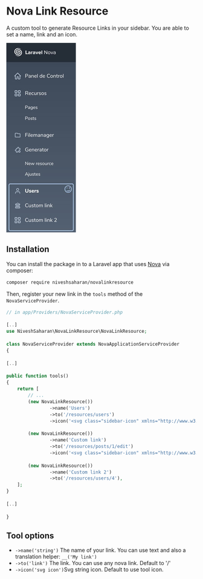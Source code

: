 # Nova Link Resource

A custom tool to generate Resource Links in your sidebar. You are able to set a name, link and an icon.

![preview](thumbnail.jpg)

## Installation

You can install the package in to a Laravel app that uses [Nova](https://nova.laravel.com) via composer:


```bash
composer require niveshsaharan/novalinkresource
```

Then, register your new link in the `tools` method of the `NovaServiceProvider`.

```php
// in app/Providers/NovaServiceProvider.php

[..]
use NiveshSaharan\NovaLinkResource\NovaLinkResource;

class NovaServiceProvider extends NovaApplicationServiceProvider
{

[..]

public function tools()
{
    return [
        // ...
        (new NovaLinkResource())
                ->name('Users')
                ->to('/resources/users')
                ->icon('<svg class="sidebar-icon" xmlns="http://www.w3.org/2000/svg"  viewBox="0 0 24 24" width="24" height="24"><path fill="var(--sidebar-icon)" d="M12 12a5 5 0 1 1 0-10 5 5 0 0 1 0 10zm0-2a3 3 0 1 0 0-6 3 3 0 0 0 0 6zm9 11a1 1 0 0 1-2 0v-2a3 3 0 0 0-3-3H8a3 3 0 0 0-3 3v2a1 1 0 0 1-2 0v-2a5 5 0 0 1 5-5h8a5 5 0 0 1 5 5v2z"/></svg>'),

        (new NovaLinkResource())
                ->name('Custom link')
                ->to('/resources/posts/1/edit')
                ->icon('<svg class="sidebar-icon" xmlns="http://www.w3.org/2000/svg" viewBox="0 0 24 24" width="24" height="24"><path fill="var(--sidebar-icon)" d="M19 10v6a2 2 0 0 1 2 2v2a2 2 0 0 1-2 2H5a2 2 0 0 1-2-2v-2c0-1.1.9-2 2-2v-6a2 2 0 0 1-2-2V7a1 1 0 0 1 .55-.9l8-4a1 1 0 0 1 .9 0l8 4A1 1 0 0 1 21 7v1a2 2 0 0 1-2 2zm-6 0h-2v6h2v-6zm4 0h-2v6h2v-6zm-8 0H7v6h2v-6zM5 7.62V8h14v-.38l-7-3.5-7 3.5zM5 18v2h14v-2H5z"/></svg>'),

        (new NovaLinkResource())
                ->name('Custom link 2')
                ->to('/resources/users/4'),
    ];
}

[..]

}
```

## Tool options

* `->name('string')` The name of your link. You can use text and also a translation helper: `__('My link')`
* `->to('link')` The link. You can use any nova link. Default to '/'
* `->icon('svg icon')`Svg string icon. Default to use tool icon.
